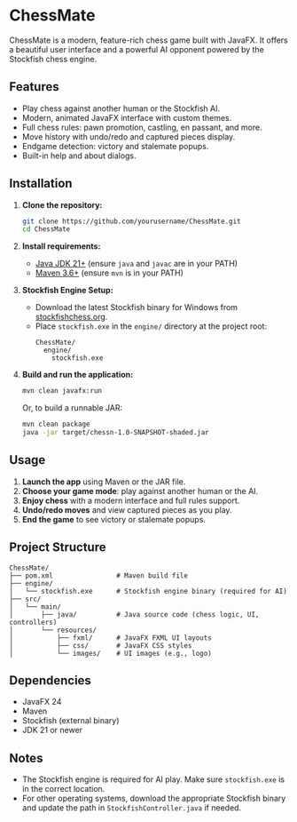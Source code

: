# ChessMate

ChessMate is a modern, feature-rich chess game built with JavaFX. It offers a beautiful user interface and a powerful AI opponent powered by the Stockfish chess engine.

## Features

- Play chess against another human or the Stockfish AI.
- Modern, animated JavaFX interface with custom themes.
- Full chess rules: pawn promotion, castling, en passant, and more.
- Move history with undo/redo and captured pieces display.
- Endgame detection: victory and stalemate popups.
- Built-in help and about dialogs.

## Installation

1. **Clone the repository:**

   ```bash
   git clone https://github.com/yourusername/ChessMate.git
   cd ChessMate
   ```

2. **Install requirements:**

   - [Java JDK 21+](https://www.oracle.com/java/technologies/downloads/) (ensure `java` and `javac` are in your PATH)
   - [Maven 3.6+](https://maven.apache.org/download.cgi) (ensure `mvn` is in your PATH)

3. **Stockfish Engine Setup:**

   - Download the latest Stockfish binary for Windows from [stockfishchess.org](https://stockfishchess.org/download/).
   - Place `stockfish.exe` in the `engine/` directory at the project root:
     ```
     ChessMate/
       engine/
         stockfish.exe
     ```

4. **Build and run the application:**

   ```bash
   mvn clean javafx:run
   ```

   Or, to build a runnable JAR:

   ```bash
   mvn clean package
   java -jar target/chessn-1.0-SNAPSHOT-shaded.jar
   ```

## Usage

1. **Launch the app** using Maven or the JAR file.
2. **Choose your game mode**: play against another human or the AI.
3. **Enjoy chess** with a modern interface and full rules support.
4. **Undo/redo moves** and view captured pieces as you play.
5. **End the game** to see victory or stalemate popups.

## Project Structure

```plaintext
ChessMate/
├── pom.xml                # Maven build file
├── engine/
│   └── stockfish.exe      # Stockfish engine binary (required for AI)
├── src/
│   └── main/
│       ├── java/          # Java source code (chess logic, UI, controllers)
│       └── resources/
│           ├── fxml/      # JavaFX FXML UI layouts
│           ├── css/       # JavaFX CSS styles
│           └── images/    # UI images (e.g., logo)
```

## Dependencies

- JavaFX 24
- Maven
- Stockfish (external binary)
- JDK 21 or newer

## Notes

- The Stockfish engine is required for AI play. Make sure `stockfish.exe` is in the correct location.
- For other operating systems, download the appropriate Stockfish binary and update the path in `StockfishController.java` if needed.